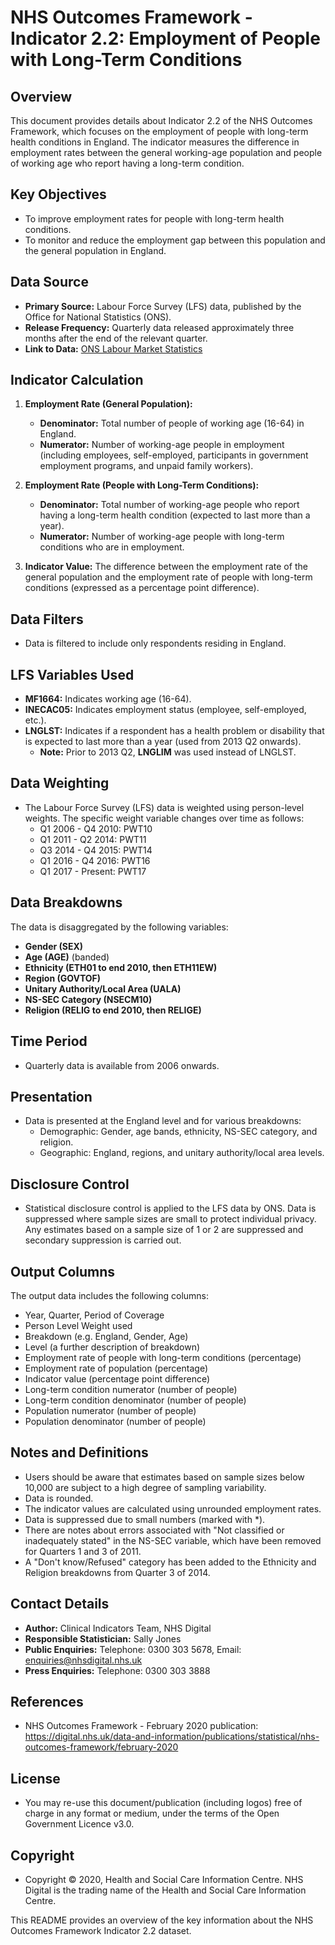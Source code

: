 # NHS Outcomes Framework - Indicator 2.2: Employment of People with Long-Term Conditions

## Overview

This document provides details about Indicator 2.2 of the NHS Outcomes Framework, which focuses on the employment of people with long-term health conditions in England. The indicator measures the difference in employment rates between the general working-age population and people of working age who report having a long-term condition.

## Key Objectives

*   To improve employment rates for people with long-term health conditions.
*   To monitor and reduce the employment gap between this population and the general population in England.

## Data Source

*   **Primary Source:** Labour Force Survey (LFS) data, published by the Office for National Statistics (ONS).
*   **Release Frequency:** Quarterly data released approximately three months after the end of the relevant quarter.
*   **Link to Data:** [ONS Labour Market Statistics](https://www.ons.gov.uk/employmentandlabourmarket/peopleinwork/employmentandemployeetypes/bulletins/uklabourmarket/previousReleases)

## Indicator Calculation

1.  **Employment Rate (General Population):**
    *   **Denominator:** Total number of people of working age (16-64) in England.
    *   **Numerator:** Number of working-age people in employment (including employees, self-employed, participants in government employment programs, and unpaid family workers).

2.  **Employment Rate (People with Long-Term Conditions):**
    *   **Denominator:** Total number of working-age people who report having a long-term health condition (expected to last more than a year).
    *   **Numerator:** Number of working-age people with long-term conditions who are in employment.

3.  **Indicator Value:** The difference between the employment rate of the general population and the employment rate of people with long-term conditions (expressed as a percentage point difference).

## Data Filters

*   Data is filtered to include only respondents residing in England.

## LFS Variables Used

*   **MF1664:** Indicates working age (16-64).
*   **INECAC05:** Indicates employment status (employee, self-employed, etc.).
*   **LNGLST:** Indicates if a respondent has a health problem or disability that is expected to last more than a year (used from 2013 Q2 onwards).
    *   **Note:** Prior to 2013 Q2, **LNGLIM** was used instead of LNGLST.

## Data Weighting

*   The Labour Force Survey (LFS) data is weighted using person-level weights. The specific weight variable changes over time as follows:
    *   Q1 2006 - Q4 2010: PWT10
    *   Q1 2011 - Q2 2014: PWT11
    *   Q3 2014 - Q4 2015: PWT14
    *   Q1 2016 - Q4 2016: PWT16
    *   Q1 2017 - Present: PWT17

## Data Breakdowns

The data is disaggregated by the following variables:

*   **Gender (SEX)**
*   **Age (AGE)** (banded)
*   **Ethnicity (ETH01 to end 2010, then ETH11EW)**
*   **Region (GOVTOF)**
*   **Unitary Authority/Local Area (UALA)**
*   **NS-SEC Category (NSECM10)**
*   **Religion (RELIG to end 2010, then RELIGE)**

## Time Period

*   Quarterly data is available from 2006 onwards.

## Presentation

*   Data is presented at the England level and for various breakdowns:
    *   Demographic: Gender, age bands, ethnicity, NS-SEC category, and religion.
    *   Geographic: England, regions, and unitary authority/local area levels.

## Disclosure Control

*   Statistical disclosure control is applied to the LFS data by ONS. Data is suppressed where sample sizes are small to protect individual privacy. Any estimates based on a sample size of 1 or 2 are suppressed and secondary suppression is carried out.

## Output Columns

The output data includes the following columns:

*   Year, Quarter, Period of Coverage
*   Person Level Weight used
*   Breakdown (e.g. England, Gender, Age)
*   Level (a further description of breakdown)
*   Employment rate of people with long-term conditions (percentage)
*   Employment rate of population (percentage)
*   Indicator value (percentage point difference)
*   Long-term condition numerator (number of people)
*   Long-term condition denominator (number of people)
*   Population numerator (number of people)
*   Population denominator (number of people)

## Notes and Definitions

*   Users should be aware that estimates based on sample sizes below 10,000 are subject to a high degree of sampling variability.
*  Data is rounded.
*  The indicator values are calculated using unrounded employment rates.
*  Data is suppressed due to small numbers (marked with *).
*  There are notes about errors associated with "Not classified or inadequately stated" in the NS-SEC variable, which have been removed for Quarters 1 and 3 of 2011.
*   A "Don't know/Refused" category has been added to the Ethnicity and Religion breakdowns from Quarter 3 of 2014.

## Contact Details
*   **Author:** Clinical Indicators Team, NHS Digital
*   **Responsible Statistician:** Sally Jones
*   **Public Enquiries:** Telephone: 0300 303 5678, Email: enquiries@nhsdigital.nhs.uk
*   **Press Enquiries:** Telephone: 0300 303 3888

## References
* NHS Outcomes Framework - February 2020 publication: https://digital.nhs.uk/data-and-information/publications/statistical/nhs-outcomes-framework/february-2020

## License
*   You may re-use this document/publication (including logos) free of charge in any format or medium, under the terms of the Open Government Licence v3.0.

## Copyright
*  Copyright © 2020, Health and Social Care Information Centre. NHS Digital is the trading name of the Health and Social Care Information Centre.

This README provides an overview of the key information about the NHS Outcomes Framework Indicator 2.2 dataset.
